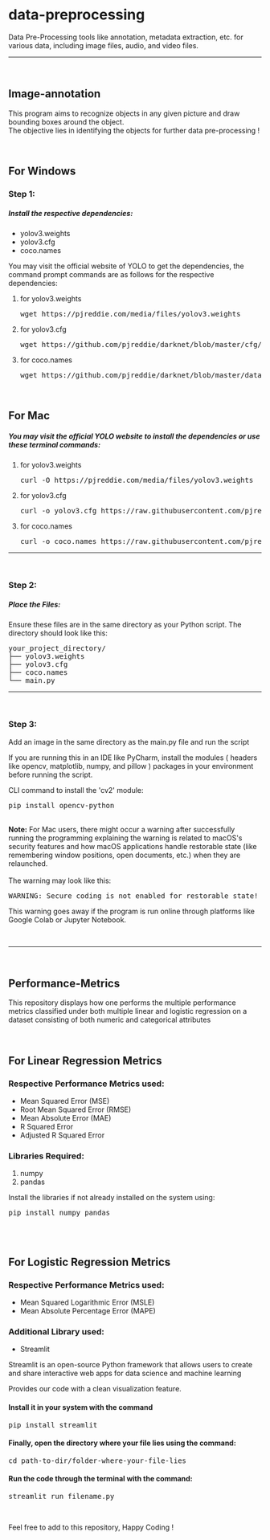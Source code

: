 # data-preprocessing
Data Pre-Processing tools like annotation, metadata extraction, etc. for various data, including image files, audio, and video files. 
<hr><br>
<h2>Image-annotation</h2>

<p>This program aims to recognize objects in any given picture and draw bounding boxes around the object.<br>The objective lies in identifying the objects for further data pre-processing !</p>
<br>
<h2>For Windows</h2>
<h3>Step 1:</h3>
<h5>Install the respective dependencies: </h5>
<ul>
  <li>yolov3.weights</li>
  <li>yolov3.cfg</li>
  <li>coco.names</li>
</ul>
<p>You may visit the official website of YOLO to get the dependencies, the command prompt commands are as follows for the respective dependencies: </p>
<ol>
  <li>for yolov3.weights<br><pre>wget https://pjreddie.com/media/files/yolov3.weights</pre></li>
  <li>for yolov3.cfg<br><pre>wget https://github.com/pjreddie/darknet/blob/master/cfg/yolov3.cfg?raw=true -O yolov3.cfg</pre></li>
  <li>for coco.names<br><pre>wget https://github.com/pjreddie/darknet/blob/master/data/coco.names?raw=true -O coco.names</pre></li>
</ol>
<br>
<h2>For Mac</h2>
<h5>You may visit the official YOLO website to install the dependencies or use these terminal commands: </h5>
<ol>
  <li>for yolov3.weights<br><pre>curl -O https://pjreddie.com/media/files/yolov3.weights</pre></li>
  <li>for yolov3.cfg<br><pre>curl -o yolov3.cfg https://raw.githubusercontent.com/pjreddie/darknet/master/cfg/yolov3.cfg</pre></li>
  <li>for coco.names<br><pre>curl -o coco.names https://raw.githubusercontent.com/pjreddie/darknet/master/data/coco.names</pre></li>
</ol>
<hr><br>
<h3>Step 2:</h3>
<h5>Place the Files:</h5>
<p>Ensure these files are in the same directory as your Python script. The directory should look like this:</p>
<pre>your_project_directory/
├── yolov3.weights
├── yolov3.cfg
├── coco.names
└── main.py
</pre>
<hr><br>
<h3>Step 3:</h3>
<p>Add an image in the same directory as the main.py file and run the script</p>
<p>If you are running this in an IDE like PyCharm, install the modules ( headers like opencv, matplotlib, numpy, and pillow ) packages in your environment before running the script.</p>
<p>CLI command to install the 'cv2' module: </p>
<pre>pip install opencv-python</pre>
<br>
<b>Note:</b> For Mac users, there might occur a warning after successfully running the programming explaining the warning is related to macOS's security features and how macOS applications handle restorable state (like remembering window positions, open documents, etc.) when they are relaunched.
<br><br>
The warning may look like this: <br>
<p><pre>WARNING: Secure coding is not enabled for restorable state! Enable secure coding by implementing NSApplicationDelegate.applicationSupportsSecureRestorableState: and returning YES.</pre></p>
<p>This warning goes away if the program is run online through platforms like Google Colab or Jupyter Notebook.</p>
<br>
<hr>
<br>
<h2>Performance-Metrics</h2>
  
<p>This repository displays how one performs the multiple performance metrics classified under both multiple linear and logistic regression on a dataset consisting of both numeric and categorical attributes</p>
<br>
<h2>For Linear Regression Metrics</h2>
<h3>Respective Performance Metrics used: </h3>
<ul>
  <li>Mean Squared Error (MSE)</li>
  <li>Root Mean Squared Error (RMSE)</li>
  <li>Mean Absolute Error (MAE)</li>
  <li>R Squared Error</li>
  <li>Adjusted R Squared Error</li>
</ul>
<h3>Libraries Required: </h3>
<ol>
  <li>numpy</li>
  <li>pandas</li>
</ol>
<p>Install the libraries if not already installed on the system using: </p>
<pre>
pip install numpy pandas
</pre>
<br>
<br>
<h2>For Logistic Regression Metrics</h2>
<h3>Respective Performance Metrics used: </h3>
<ul>
  <li>Mean Squared Logarithmic Error (MSLE)</li>
  <li>Mean Absolute Percentage Error (MAPE)</li>
</ul>
<h3>Additional Library used: </h3>
<ul>
  <li>Streamlit</li>
</ul>
<p>Streamlit is an open-source Python framework that allows users to create and share interactive web apps for data science and machine learning</p>
<p>Provides our code with a clean visualization feature.</p>
<h4>Install it in your system with the command</h4>
<pre>
pip install streamlit
</pre>

<h4>Finally, open the directory where your file lies using the command:</h4>
<pre>
cd path-to-dir/folder-where-your-file-lies
</pre>

<h4>Run the code <b>through the terminal</b> with the command: </h4>
<pre>
streamlit run filename.py
</pre>
<br>
<p>Feel free to add to this repository, Happy Coding !</p>
